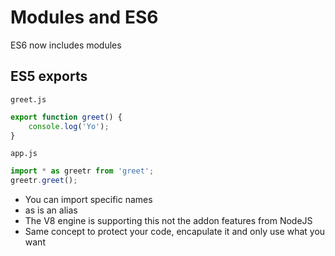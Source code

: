 # Modules and ES6
ES6 now includes modules

## ES5 exports
`greet.js`

```js
export function greet() {
    console.log('Yo');
}
```

`app.js`

```js
import * as greetr from 'greet';
greetr.greet();
```

* You can import specific names
* as is an alias
* The V8 engine is supporting this not the addon features from NodeJS
* Same concept to protect your code, encapulate it and only use what you want

